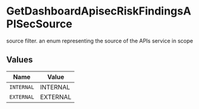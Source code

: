 # GetDashboardApisecRiskFindingsAPISecSource

source filter. an enum representing the source of the APIs service in scope


## Values

| Name       | Value      |
| ---------- | ---------- |
| `INTERNAL` | INTERNAL   |
| `EXTERNAL` | EXTERNAL   |